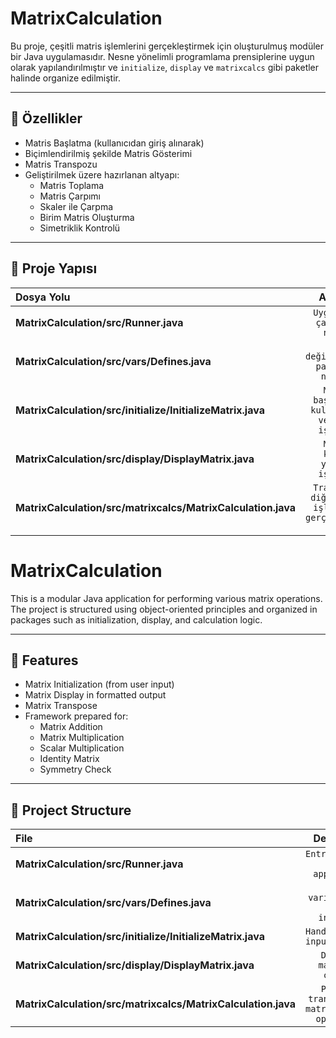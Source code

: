 # MatrixCalculation

Bu proje, çeşitli matris işlemlerini gerçekleştirmek için oluşturulmuş modüler bir Java uygulamasıdır. Nesne yönelimli programlama prensiplerine uygun olarak yapılandırılmıştır ve `initialize`, `display` ve `matrixcalcs` gibi paketler halinde organize edilmiştir.

---

## 🚀 Özellikler
- Matris Başlatma (kullanıcıdan giriş alınarak)
- Biçimlendirilmiş şekilde Matris Gösterimi
- Matris Transpozu
- Geliştirilmek üzere hazırlanan altyapı:
    - Matris Toplama
    - Matris Çarpımı
    - Skaler ile Çarpma
    - Birim Matris Oluşturma
    - Simetriklik Kontrolü

---

## 📁 Proje Yapısı
| Dosya Yolu                                 |              Açıklama              |
|:-------------------------------------------|:----------------------------------:|
| **MatrixCalculation/src/Runner.java**       |    `Uygulamanın çalıştırma noktası`     |
| **MatrixCalculation/src/vars/Defines.java** | `Global değişkenler ve paylaşılan nesneler` |
| **MatrixCalculation/src/initialize/InitializeMatrix.java** | `Matrisi başlatma ve kullanıcıdan veri alma işlemleri` |
| **MatrixCalculation/src/display/DisplayMatrix.java**         | `Matrisi konsola yazdırma işlemleri` |
| **MatrixCalculation/src/matrixcalcs/MatrixCalculation.java** | `Transpoz ve diğer matris işlemlerini gerçekleştiren sınıf` |



# MatrixCalculation

This is a modular Java application for performing various matrix operations. The project is structured using object-oriented principles and organized in packages such as initialization, display, and calculation logic.

---

## 🚀 Features
- Matrix Initialization (from user input)
- Matrix Display in formatted output
- Matrix Transpose
- Framework prepared for:
    - Matrix Addition
    - Matrix Multiplication
    - Scalar Multiplication
    - Identity Matrix
    - Symmetry Check

---

## 📁 Project Structure
| File                                        |               Dessription               |
|:--------------------------------------------|:---------------------------------------:|
| **MatrixCalculation/src/Runner.java**       |    `Entry point of the application`     |
| **MatrixCalculation/src/vars/Defines.java** | `Global variables and shared instances` |
| **MatrixCalculation/src/initialize/InitializeMatrix.java**        |                   `Handles matrix input/creation`                    |
| **MatrixCalculation/src/display/DisplayMatrix.java**        |                   `Displays matrix in console`                    |
| **MatrixCalculation/src/matrixcalcs/MatrixCalculation.java**        |                   `Performs transpose and matrix-related operations`                    |

